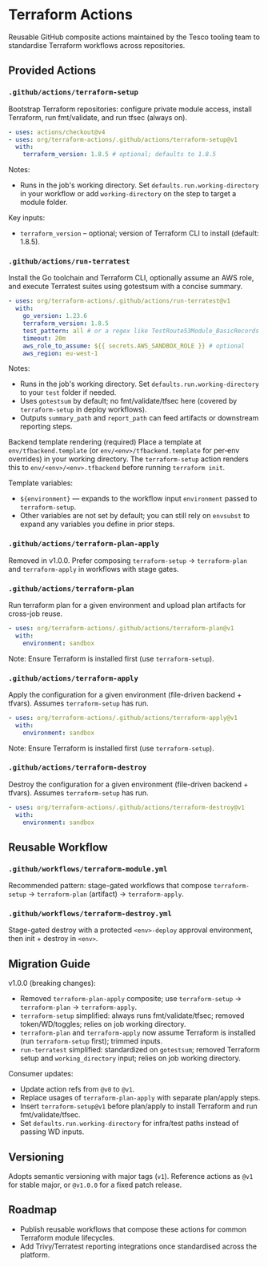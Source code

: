# Terraform Actions

Reusable GitHub composite actions maintained by the Tesco tooling team to standardise Terraform workflows across repositories.

## Provided Actions

### `.github/actions/terraform-setup`
Bootstrap Terraform repositories: configure private module access, install Terraform, run fmt/validate, and run tfsec (always on).

```yaml
- uses: actions/checkout@v4
- uses: org/terraform-actions/.github/actions/terraform-setup@v1
  with:
    terraform_version: 1.8.5 # optional; defaults to 1.8.5
```

Notes:
- Runs in the job's working directory. Set `defaults.run.working-directory` in your workflow or add `working-directory` on the step to target a module folder.

Key inputs:
- `terraform_version` – optional; version of Terraform CLI to install (default: 1.8.5).

### `.github/actions/run-terratest`
Install the Go toolchain and Terraform CLI, optionally assume an AWS role, and execute Terratest suites using gotestsum with a concise summary.

```yaml
- uses: org/terraform-actions/.github/actions/run-terratest@v1
  with:
    go_version: 1.23.6
    terraform_version: 1.8.5
    test_pattern: all # or a regex like TestRoute53Module_BasicRecords
    timeout: 20m
    aws_role_to_assume: ${{ secrets.AWS_SANDBOX_ROLE }} # optional
    aws_region: eu-west-1
```

Notes:
- Runs in the job's working directory. Set `defaults.run.working-directory` to your `test` folder if needed.
- Uses `gotestsum` by default; no fmt/validate/tfsec here (covered by `terraform-setup` in deploy workflows).
- Outputs `summary_path` and `report_path` can feed artifacts or downstream reporting steps.

Backend template rendering (required)
Place a template at `env/tfbackend.template` (or `env/<env>/tfbackend.template` for per‑env overrides) in your working directory. The `terraform-setup` action renders this to `env/<env>/<env>.tfbackend` before running `terraform init`.

Template variables:
- `${environment}` — expands to the workflow input `environment` passed to `terraform-setup`.
- Other variables are not set by default; you can still rely on `envsubst` to expand any variables you define in prior steps.

### `.github/actions/terraform-plan-apply`
Removed in v1.0.0. Prefer composing `terraform-setup` → `terraform-plan` and `terraform-apply` in workflows with stage gates.

### `.github/actions/terraform-plan`
Run terraform plan for a given environment and upload plan artifacts for cross-job reuse.

```yaml
- uses: org/terraform-actions/.github/actions/terraform-plan@v1
  with:
    environment: sandbox
```
Note: Ensure Terraform is installed first (use `terraform-setup`).

### `.github/actions/terraform-apply`
Apply the configuration for a given environment (file-driven backend + tfvars). Assumes `terraform-setup` has run.

```yaml
- uses: org/terraform-actions/.github/actions/terraform-apply@v1
  with:
    environment: sandbox
```
Note: Ensure Terraform is installed first (use `terraform-setup`).

### `.github/actions/terraform-destroy`
Destroy the configuration for a given environment (file-driven backend + tfvars). Assumes `terraform-setup` has run.

```yaml
- uses: org/terraform-actions/.github/actions/terraform-destroy@v1
  with:
    environment: sandbox
```

## Reusable Workflow

### `.github/workflows/terraform-module.yml`
Recommended pattern: stage-gated workflows that compose `terraform-setup` → `terraform-plan` (artifact) → `terraform-apply`.

### `.github/workflows/terraform-destroy.yml`
Stage-gated destroy with a protected `<env>-deploy` approval environment, then init + destroy in `<env>`.

## Migration Guide

v1.0.0 (breaking changes):
- Removed `terraform-plan-apply` composite; use `terraform-setup` → `terraform-plan` → `terraform-apply`.
- `terraform-setup` simplified: always runs fmt/validate/tfsec; removed token/WD/toggles; relies on job working directory.
- `terraform-plan` and `terraform-apply` now assume Terraform is installed (run `terraform-setup` first); trimmed inputs.
- `run-terratest` simplified: standardized on `gotestsum`; removed Terraform setup and `working_directory` input; relies on job working directory.

Consumer updates:
- Update action refs from `@v0` to `@v1`.
- Replace usages of `terraform-plan-apply` with separate plan/apply steps.
- Insert `terraform-setup@v1` before plan/apply to install Terraform and run fmt/validate/tfsec.
- Set `defaults.run.working-directory` for infra/test paths instead of passing WD inputs.

## Versioning

Adopts semantic versioning with major tags (`v1`). Reference actions as `@v1` for stable major, or `@v1.0.0` for a fixed patch release.

## Roadmap

- Publish reusable workflows that compose these actions for common Terraform module lifecycles.
- Add Trivy/Terratest reporting integrations once standardised across the platform.
